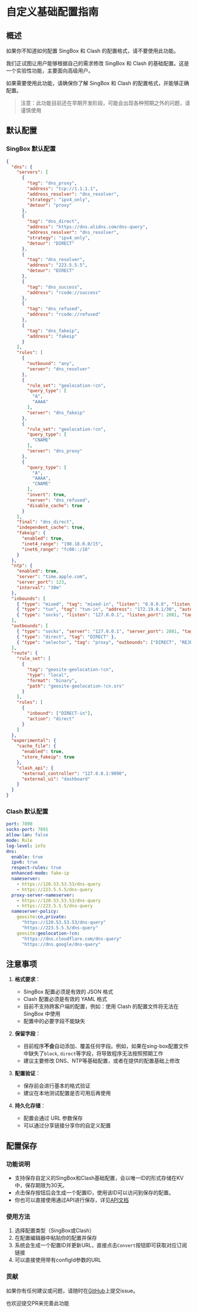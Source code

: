 # 自定义基础配置指南

## 概述

如果你不知道如何配置 SingBox 和 Clash 的配置格式，请不要使用此功能。

我们正试图让用户能够根据自己的需求修改 SingBox 和 Clash 的基础配置。这是一个实验性功能，主要面向高级用户。

如果需要使用此功能，请确保你了解 SingBox 和 Clash 的配置格式，并能够正确配置。

> 注意：此功能目前还在早期开发阶段，可能会出现各种预期之外的问题，请谨慎使用

## 默认配置

### SingBox 默认配置

```json
{
  "dns": {
    "servers": [
      {
        "tag": "dns_proxy",
        "address": "tcp://1.1.1.1",
        "address_resolver": "dns_resolver",
        "strategy": "ipv4_only",
        "detour": "proxy"
      },
      {
        "tag": "dns_direct", 
        "address": "https://dns.alidns.com/dns-query",
        "address_resolver": "dns_resolver",
        "strategy": "ipv4_only",
        "detour": "DIRECT"
      },
      {
        "tag": "dns_resolver",
        "address": "223.5.5.5",
        "detour": "DIRECT"
      },
      {
        "tag": "dns_success",
        "address": "rcode://success"
      },
      {
        "tag": "dns_refused",
        "address": "rcode://refused"
      },
      {
        "tag": "dns_fakeip",
        "address": "fakeip"
      }
    ],
    "rules": [
      {
        "outbound": "any",
        "server": "dns_resolver"
      },
      {
        "rule_set": "geolocation-!cn",
        "query_type": [
          "A",
          "AAAA"
        ],
        "server": "dns_fakeip"
      },
      {
        "rule_set": "geolocation-!cn",
        "query_type": [
          "CNAME"
        ],
        "server": "dns_proxy"
      },
      {
        "query_type": [
          "A",
          "AAAA",
          "CNAME"
        ],
        "invert": true,
        "server": "dns_refused",
        "disable_cache": true
      }
    ],
    "final": "dns_direct",
    "independent_cache": true,
    "fakeip": {
      "enabled": true,
      "inet4_range": "198.18.0.0/15",
      "inet6_range": "fc00::/18"
    }
  },
  "ntp": {
    "enabled": true,
    "server": "time.apple.com",
    "server_port": 123,
    "interval": "30m"
  },
  "inbounds": [
    { "type": "mixed", "tag": "mixed-in", "listen": "0.0.0.0", "listen_port": 2080 },
    { "type": "tun", "tag": "tun-in", "address": "172.19.0.1/30", "auto_route": true, "strict_route": true, "stack": "mixed", "sniff": true },
    { "type": "socks", "listen": "127.0.0.1", "listen_port": 2081, "tag": "REJECT-in" }
  ],
  "outbounds": [
    { "type": "socks", "server": "127.0.0.1", "server_port": 2081, "tag": "REJECT" },
    { "type": "direct", "tag": "DIRECT" },
    { "type": "selector", "tag": "proxy", "outbounds": ["DIRECT", "REJECT"] }
  ],
  "route": {
    "rule_set": [
      {
        "tag": "geosite-geolocation-!cn",
        "type": "local",
        "format": "binary",
        "path": "geosite-geolocation-!cn.srs"
      }
    ],
    "rules": [
      {
        "inbound": ["DIRECT-in"],
        "action": "direct"
      }
    ]
  },
  "experimental": {
    "cache_file": {
      "enabled": true,
      "store_fakeip": true
    },
    "clash_api": { 
      "external_controller": "127.0.0.1:9090", 
      "external_ui": "dashboard" 
    } 
  }
}
```

### Clash 默认配置

```yaml
port: 7890
socks-port: 7891
allow-lan: false
mode: Rule
log-level: info
dns:
  enable: true
  ipv6: true
  respect-rules: true
  enhanced-mode: fake-ip
  nameserver:
    - https://120.53.53.53/dns-query
    - https://223.5.5.5/dns-query
  proxy-server-nameserver:
    - https://120.53.53.53/dns-query
    - https://223.5.5.5/dns-query
  nameserver-policy:
    geosite:cn,private:
      "https://120.53.53.53/dns-query"
      "https://223.5.5.5/dns-query"
    geosite:geolocation-!cn:
      "https://dns.cloudflare.com/dns-query"
      "https://dns.google/dns-query"
```

## 注意事项

1. **格式要求**：
   - SingBox 配置必须是有效的 JSON 格式
   - Clash 配置必须是有效的 YAML 格式
   - 目前不支持跨客户端的配置，例如：使用 Clash 的配置文件将无法在 SingBox 中使用
   - 配置中的必要字段不能缺失

2. **保留字段**：
   - 目前程序**不会**自动添加、覆盖任何字段。例如，如果在sing-box配置文件中缺失了`block`, `direct`等字段，将导致程序无法按照预期工作
   - 建议主要修改 DNS、NTP等基础配置，或者在提供的配置基础上修改

3. **配置验证**：
   - 保存前会进行基本的格式验证
   - 建议在本地测试配置是否可用后再使用

4. **持久化存储**：
   - 配置会通过 URL 参数保存
   - 可以通过分享链接分享你的自定义配置

## 配置保存

### 功能说明

- 支持保存自定义的SingBox和Clash基础配置，会以唯一ID的形式存储在KV中，保存期限为30天。
- 点击保存按钮后会生成一个配置ID，使用该ID可以访问到保存的配置。
- 你也可以直接使用通过API进行保存，详见[API文档](./API-doc.md)

### 使用方法

1. 选择配置类型（SingBox或Clash）
2. 在配置编辑器中粘贴你的配置并保存
3. 系统会生成一个配置ID并更新URL，直接点击`Convert`按钮即可获取对应订阅链接
4. 可以直接使用带有configId参数的URL

### 贡献

如果你有任何建议或问题，请随时在[GitHub](https://github.com/7Sageer/sublink-worker)上提交issue。

也欢迎提交PR来完善此功能
